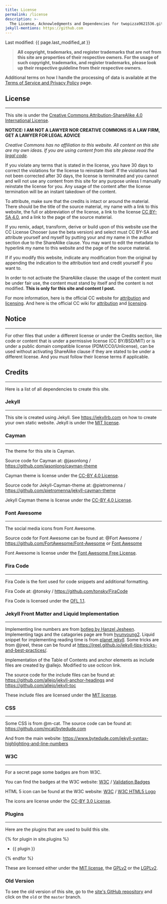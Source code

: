 ```yaml
---
title: License
permalink: /license
description: >-
  The License, Acknowledgments and Dependencies for twopizza9621536.github.io.
jekyll-mentions: https://github.com
---
```


Last modified: {{ page.last_modified_at }}

> **All copyright, trademarks, and register trademarks that are not from this
> site are properties of their respective owners. For the usage of such
> copyright, trademarks, and register trademarks, please look up their
> respective guideline from their respective owners.**

Additional terms on how I handle the processing of data is available at
the [Terms of Service and Privacy Policy][1] page.

## License

---

This site is under the
[Creative Commons Attribution-ShareAlike 4.0 International License][2].

**NOTICE: I AM NOT A LAWYER NOR CREATIVE COMMONS IS A LAW FIRM, GET A LAWYER FOR
LEGAL ADVICE**

_Creative Commons has no affiliation to this website. All content on this site
are my own ideas. If you are using content from this site please read the
[legal code][3]._

If you violate any terms that is stated in the license, you have 30 days to
correct the violations for the license to reinstate itself. If the violations
had not been corrected after 30 days, the license is terminated and you cannot
and will not use any content from this site for any purpose unless I manually
reinstate the license for you. Any usage of the content after the license
termination will be an instant takedown of the content.

To attribute, make sure that the credits is intact or around the material.
There should be the title of the source material, my name with a link to this
website, the full or abbreviation of the license, a link to the license
[CC BY-SA 4.0][2], and a link to the page of the source material.

If you remix, adapt, transform, derive or build upon of this website use the
CC License Chooser (use the beta version) and select must CC BY-SA and attribute
yourself and myself by putting your and my name in the author section due to the
ShareAlike clause. You may want to edit the metadata to hyperlink my name to
this website and the page of the source material.

If if you modify this website, indicate any modification from the original by
appending the indication to the attribution text and credit yourself if you want
to.

In order to not activate the ShareAlike clause: the usage of the content must be
under fair use, the content must stand by itself and the content is not
modified. **This is only for this site and content I post.**

For more information, here is the official CC website for [attribution][4] and
[licensing][5]. And here is the official CC wiki for [attribution][6] and
[licensing][7].

## **Notice**

---

For other files that under a different license or under the Credits section,
like code or content that is under a permissive license (CC BY/BSD/MIT)
or is under a public domain compatible license (PDM/CC0/Unlicense), can be used
without activating ShareAlike clause if they are stated to be under a different
license. And you must follow their license terms if applicable.

## Credits

---

Here is a list of all dependencies to create this site.

### Jekyll

---

This site is created using Jekyll. See <https://jekyllrb.com> on how to create
your own static website. Jekyll is under the [MIT license][8].

### Cayman

---

The theme for this site is Cayman.

Source code for Cayman at:
@jasonlong / <https://github.com/jasonlong/cayman-theme>

Cayman theme is license under the [CC-BY 4.0 License][9].

Source code for Jekyll-Cayman-theme at:
@pietromenna / <https://github.com/pietromenna/jekyll-cayman-theme>

Jekyll Cayman theme is license under the [CC-BY 4.0 License][9].

### Font Awesome

---

The social media icons from Font Awesome.

Source code for Font Awesome can be found at:
@Fort Awesome / <https://github.com/FortAwesome/Font-Awesome>
or
[Font Awesome](https://fontawesome.com)

Font Awesome is license under the [Font Awesome Free License][10].

### Fira Code

---

Fira Code is the font used for code snippets and additional formatting.

Fira Code at:
@tonsky / <https://github.com/tonsky/FiraCode>

Fira Code is licensed under the [OFL 1.1][11].

### Jekyll Front Matter and Liquid Implementation

---

Implementing line numbers are from [botleg by Hanzel Jesheen][12].
Implementing tags and the catagories page are from [hyunyoung2][13].
Liquid snippet for implementing reading time is from [planet jekyll][14].
Some tricks are from @jreel, these can be found at
<https://jreel.github.io/jekyll-tips-tricks-and-best-practices/>.

Implementation of the Table of Contents and anchor elements as include files are
created by @allejo. Modified to use octicon link.

The source code for the include files can be found at:
<https://github.com/allejo/jekyll-anchor-headings>
and
<https://github.com/allejo/jekyll-toc>

These include files are licensed under the [MIT license][8].

### CSS

---

Some CSS is from @m-cat. The source code can be found at:
<https://github.com/mcat/bytedude.com>

And from the main website:
<https://www.bytedude.com/jekyll-syntax-highlighting-and-line-numbers>

### W3C

---

For a secret page some badges are from W3C.

You can find the badges at the W3C website:
[W3C](https://w3.org) /
[Validation Badges](https://www.w3.org/html/logo/index.html)

HTML 5 icon can be found at the W3C website:
[W3C](https://w3.org) / [W3C HTML5 Logo](https://www.w3.org/QA/Tools/Icons)

The icons are license under the [CC-BY 3.0 License][15].

### Plugins

---

Here are the plugins that are used to build this site.

{% for plugin in site.plugins %}

- {{ plugin }}

{% endfor %}

These are licensed either under the [MIT license][9], the [GPLv2][16] or the [LGPLv2][17].

### Old Version

To see the old version of this site, go to the [site's GitHub repository][18]
and click on the `old` or the `master` branch.

[1]: <{{ '/terms-of-service-privacy-policy' | relative_url }}>
[2]: <https://creativecommons.org/licenses/by-sa/4.0/>
[3]: <https://creativecommons.org/licenses/by-sa/4.0/legalcode>
[4]: <https://creativecommons.org/use-remix/attribution>
[5]: <https://creativecommons.org/share-your-work>
[6]: <https://wiki.creativecommons.org/wiki/Best_practices_for_attribution>
[7]: <https://wiki.creativecommons.org/wiki/Marking_your_work_with_a_CC_license>
[8]: <https://mit-license.org>
[9]: <https://creativecommons.org/licenses/by/4.0/>
[10]: <https://fontawesome.com/license/free>
[11]: <https://scripts.sil.org/cms/scripts/page.php?item_id=OFL_web>
[12]: <https://botleg.com/stories/line-numbers-in-jekyll-code-blocks/>
[13]: <https://hyunyoung2.github.io/2016/12/17/Category_And_Tags_In_Jekyll/>
[14]: <https://planetjekyll.github.io/snippets/reading-time>
[15]: <https://creativecommons.org/licenses/by/3.0/>
[16]: <https://github.com/SciRuby/rb-gsl/blob/master/COPYING>
[17]: <https://github.com/jekyll/classifier-reborn/blob/master/LICENSE>
[18]: <https://github.com/TwoPizza9621536/twopizza9621536.github.io>
